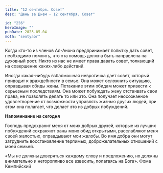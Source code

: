 ```yaml
---
title: "12 сентября. Совет"
desc: "День за Днем - 12 сентября. Совет"

id: "256"
heroImage: ""
pubDate: 2023-05-04
moth: "sentyabr"
---
```


Когда кто-то из членов Ал-Анона предпринимает попытку дать совет, необходимо
помнить, что эта помощь должна быть направлена на духовный рост. Никто из нас
не имеет права давать совет, толкающий на совершение каких-либо действий.

Иногда какая-нибудь взбалмошная невротичка дает совет, который приводит к
враждебности в семье. Она может осложнить ситуацию, оправдывая обиды жены.
Потакание этим обидам может привести к серьезным последствиям. Она может
побуждать жену отстаивать свои права, не позволять делать то или это. Она
получает неосознанное удовлетворение от возможности управлять жизнью других
людей, при этом она полагает, что делает это из добрых побуждений.

**Напоминание на сегодня**

Господь предохранит меня от моих добрых друзей, которые из лучших побуждений
сохраняют раны моих обид открытыми, расслабляют меня своей жалостью,
оправдывают мои жалобы. Во имя добра они могут затруднить восстановление
терпимых, доброжелательных отношений с моей семьей.

«Мы не должны доверяться каждому слову и предложению, но должны внимательно и
неторопливо все взвесить, полагаясь на Бога». Фома Кемпийский
